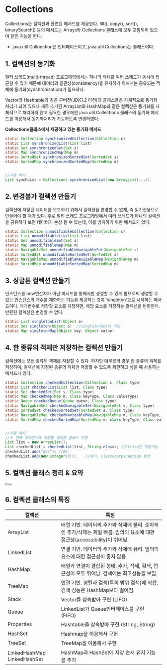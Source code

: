 # Collections

Collections는 컬렉션과 관련된 메서드를 제공한다. fill(), copy(), sort(), binarySearch() 등의 메서드는 Arrays와 Collections 클래스에 모두 포함되어 있으며 같은 기능을 한다.

- java.util.Colloection은 인터페이스이고, java.util.Collections는 클래스이다.

 

## 1. 컬렉션의 동기화

멀티 쓰레드(multi-thread) 프로그래밍에서는 하나의 객체를 여러 쓰레드가 동시에 접근할 수 있기 때문에 데이터의 일관성(consistency)을 유지하기 위해서는 공유되는 객체에 동기화(synchronization)가 필요하다.

Vector와 Hashtable과 같은 구버전(JDK1.2 이전)의 클래스들은 자체적으로 동기화 처리가 되어 있으나 새로 추가된 ArrayList와 HashMap과 같은 컬렉션은 동기화를 자체적으로 처리하지 않고 필요한 경우에만 java.util.Collections 클래스의 동기화 메서드를 이용해서 동기화처리가 가능하도록 변경하였다.

 

**Collections클래스에서 제공하고 있는 동기화 메서드**

```java
static Collection synchronizedCollection(Collection c)
static List synchronizedList(List list)
static Set synchronizedSet(Set s)
static Map synchronizedMap(Map m)
static SortedSet synchronizedSortedSet(SortedSet s)
static SortedMap synchronizedSortedMap(SortedMap m)


//사용 예시
List synchList = Collections.synchronizedList(new ArrayList(...));
```

 

## 2. 변경불가 컬렉션 만들기

컬렉션에 저장된 데이터를 보호하기 위해서 컬렉션을 변경할 수 없게, 즉 읽기전용으로 만들어야 할 때가 있다. 주로 멀티 쓰레드 프로그래밍에서 여러 쓰레드가 하나의 컬렉션을 공유하다 보면 데이터가 손상 될 수 있는데, 이를 방지하기 위한 메서드가 있다.

```java
static Collection unmodifiableCollection(Collection c)
static List unmodifiableList(List list)
static Set unmodifiableSet(Set s)
static Map unmodifiableMap(Map m)
static NavigableSet unmodifiableNavigableSet(NavigableSet s)
static SortedSet unmodifiableSortedSet(SortedSet s)
static NavigableMap unmodifiableNavigableMap(NavigableMap m)
static SortedMap unmodifiableSortedMap(SortedMap m)
```

 

## 3. 싱글톤 컬렉션 만들기

인스턴스를 new연산자가 아닌 메서드를 통해서만 생성할 수 있게 함으로써 생성할 수 있는 인스턴스의 개수를 제한하는 기능을 제공하는 것이 'singleton'으로 시작하는 메서드이다. 매개변수로 저장할 요소를 지정하면, 해당 요소를 저장하는 컬렉션을 반환한다. 반환된 컬렉션은 변경할 수 없다.

```java
static List singletonList(Object o)
static Set singleton(Object o)	//singletonSet이 아님
static Map singletonMap(Object key, Object value)
```

 

## 4. 한 종류의 객체만 저장하는 컬렉션 만들기

컬렉션에는 모든 종류의 객체를 저장할 수 있다. 하지만 대부분의 경우 한 종류의 객체를 저장하며, 컬렉션에 지정된 종류의 객체만 저장할 수 있도록 제한하고 싶을 때 사용하는 메서드가 있다.

```java
static Collection checkedCollection(Collection c, Class type)
static List checkedList(List list, Class type)
static Set checkedSet(Set s, Class type)
static Map checkedMap(Map m, Class keyType, Class valueType)
static Queue checkedQueue(Queue queue, Class type)
static NavigableSet checkedNavigableSet(NavigableSet s, Class type)
static SortedSet checkedSortedSet(SortedSet s, Class type)
static NavigableMap checkedNavigableMap(NavigableMap m, Class keyType, Class valueType)
static SortedMap checkedSortedMap(SortedMap m, class keyType, Class valueType)


//사용 예시
//두 번째 매개변수에 저장할 객체의 클래스 지정
List list = new ArrayList();
List checkedList = checkedList(list, String.class);	//String만 저장가능
checkedList.add("abc");	//OK.
checkedList.add(new Integer(3));	//에러. ClassCastException 발생
```





## 5. 컬렉션 클래스 정리 & 요약

<img src="https://blog.kakaocdn.net/dn/ZHdzw/btrqM4DpT8K/wO4KaJiZ6WkZz4jFDmbyWK/img.png" alt="img" style="zoom:52%;" />



## 6. 컬렉션 클래스의 특징

| 컬렉션                      | 특징                                                         |
| --------------------------- | ------------------------------------------------------------ |
| ArrayList                   | 배열 기반. 데이터의 추가와 삭제에 불리. 순차적인 추가/삭제는 제일 빠름. 임의의 요소에 대한 접근성(accessibility)이 뛰어남. |
| LinkedList                  | 연결 기반. 데이터의 추가와 삭제에 유리. 임의의 요소에 대한 접근성이 좋지 않음. |
| HashMap                     | 배열과 연결이 결합된 형태. 추가, 삭제, 검색, 접근성이 모두 뛰어남. 검색에는 최고성능을 보임. |
| TreeMap                     | 연결 기반. 정렬과 검색(특히 범위 검색)에 적합. 검색 성능은 HashMap보다 떨어짐. |
| Stack                       | Vector를 상속받아 구현 (LIFO)                                |
| Queue                       | LinkedList가 Queue인터페이스를 구현 (FIFO)                   |
| Properties                  | Hashtable을 상속받아 구현 (String, String)                   |
| HashSet                     | Hashmap을 이용해서 구현                                      |
| TreeSet                     | TreeMap을 이용해서 구현                                      |
| LinkedHashMap LinkedHashSet | HashMap과 HashSet에 저장 순서 유지 기능을 추가               |

 

 